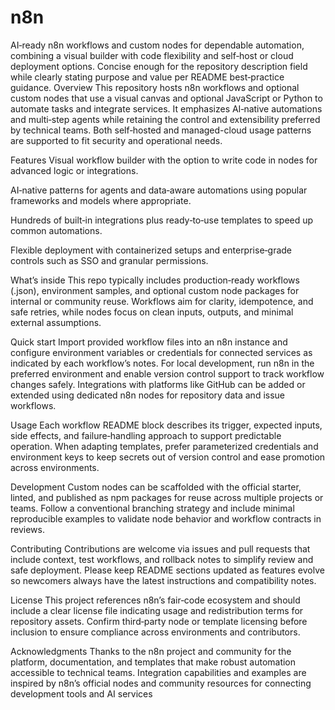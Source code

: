 # n8n
AI‑ready n8n workflows and custom nodes for dependable automation, combining a visual builder with code flexibility and self‑host or cloud deployment options. Concise enough for the repository description field while clearly stating purpose and value per README best‑practice guidance.
Overview
This repository hosts n8n workflows and optional custom nodes that use a visual canvas and optional JavaScript or Python to automate tasks and integrate services.
It emphasizes AI‑native automations and multi‑step agents while retaining the control and extensibility preferred by technical teams.
Both self‑hosted and managed-cloud usage patterns are supported to fit security and operational needs.

Features
Visual workflow builder with the option to write code in nodes for advanced logic or integrations.

AI‑native patterns for agents and data‑aware automations using popular frameworks and models where appropriate.

Hundreds of built‑in integrations plus ready‑to‑use templates to speed up common automations.

Flexible deployment with containerized setups and enterprise‑grade controls such as SSO and granular permissions.

What’s inside
This repo typically includes production‑ready workflows (.json), environment samples, and optional custom node packages for internal or community reuse.
Workflows aim for clarity, idempotence, and safe retries, while nodes focus on clean inputs, outputs, and minimal external assumptions.

Quick start
Import provided workflow files into an n8n instance and configure environment variables or credentials for connected services as indicated by each workflow’s notes.
For local development, run n8n in the preferred environment and enable version control support to track workflow changes safely.
Integrations with platforms like GitHub can be added or extended using dedicated n8n nodes for repository data and issue workflows.

Usage
Each workflow README block describes its trigger, expected inputs, side effects, and failure‑handling approach to support predictable operation.
When adapting templates, prefer parameterized credentials and environment keys to keep secrets out of version control and ease promotion across environments.

Development
Custom nodes can be scaffolded with the official starter, linted, and published as npm packages for reuse across multiple projects or teams.
Follow a conventional branching strategy and include minimal reproducible examples to validate node behavior and workflow contracts in reviews.

Contributing
Contributions are welcome via issues and pull requests that include context, test workflows, and rollback notes to simplify review and safe deployment.
Please keep README sections updated as features evolve so newcomers always have the latest instructions and compatibility notes.

License
This project references n8n’s fair‑code ecosystem and should include a clear license file indicating usage and redistribution terms for repository assets.
Confirm third‑party node or template licensing before inclusion to ensure compliance across environments and contributors.

Acknowledgments
Thanks to the n8n project and community for the platform, documentation, and templates that make robust automation accessible to technical teams.
Integration capabilities and examples are inspired by n8n’s official nodes and community resources for connecting development tools and AI services
